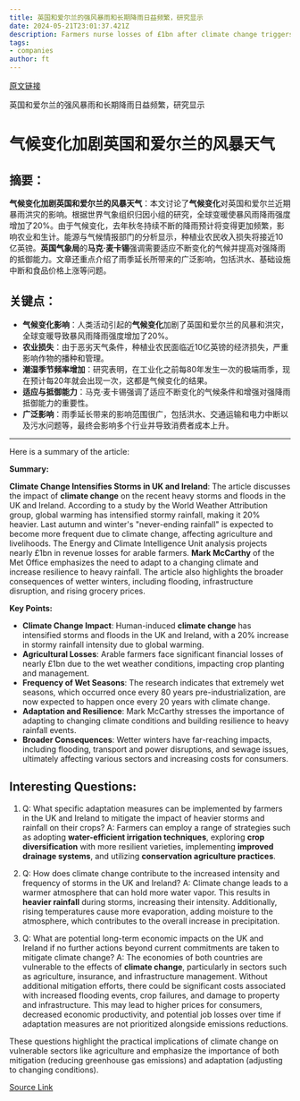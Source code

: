 ```yaml
---
title: 英国和爱尔兰的强风暴雨和长期降雨日益频繁，研究显示
date: 2024-05-21T23:01:37.421Z
description: Farmers nurse losses of £1bn after climate change triggers floods and devastates crops
tags: 
- companies
author: ft
---
```


[原文链接](https://ft.com/content/4c3938b7-2ff2-40bd-8167-03403606931c)

英国和爱尔兰的强风暴雨和长期降雨日益频繁，研究显示

# **气候变化加剧英国和爱尔兰的风暴天气**

## 摘要：
**气候变化加剧英国和爱尔兰的风暴天气**：本文讨论了**气候变化**对英国和爱尔兰近期暴雨洪灾的影响。根据世界气象组织归因小组的研究，全球变暖使暴风雨降雨强度增加了20%。由于气候变化，去年秋冬持续不断的降雨预计将变得更加频繁，影响农业和生计。能源与气候情报部门的分析显示，种植业农民收入损失将接近10亿英镑。**英国气象局**的**马克·麦卡锡**强调需要适应不断变化的气候并提高对强降雨的抵御能力。文章还重点介绍了雨季延长所带来的广泛影响，包括洪水、基础设施中断和食品价格上涨等问题。

## 关键点：
- **气候变化影响**：人类活动引起的**气候变化**加剧了英国和爱尔兰的风暴和洪灾，全球变暖导致暴风雨降雨强度增加了20%。
- **农业损失**：由于恶劣天气条件，种植业农民面临近10亿英镑的经济损失，严重影响作物的播种和管理。
- **潮湿季节频率增加**：研究表明，在工业化之前每80年发生一次的极端雨季，现在预计每20年就会出现一次，这都是气候变化的结果。
- **适应与抵御能力**：马克·麦卡锡强调了适应不断变化的气候条件和增强对强降雨抵御能力的重要性。
- **广泛影响**：雨季延长带来的影响范围很广，包括洪水、交通运输和电力中断以及污水问题等，最终会影响多个行业并导致消费者成本上升。

---

Here is a summary of the article:

**Summary:**

**Climate Change Intensifies Storms in UK and Ireland**: The article discusses the impact of **climate change** on the recent heavy storms and floods in the UK and Ireland. According to a study by the World Weather Attribution group, global warming has intensified stormy rainfall, making it 20% heavier. Last autumn and winter's "never-ending rainfall" is expected to become more frequent due to climate change, affecting agriculture and livelihoods. The Energy and Climate Intelligence Unit analysis projects nearly £1bn in revenue losses for arable farmers. **Mark McCarthy** of the Met Office emphasizes the need to adapt to a changing climate and increase resilience to heavy rainfall. The article also highlights the broader consequences of wetter winters, including flooding, infrastructure disruption, and rising grocery prices. 

**Key Points:**
- **Climate Change Impact**: Human-induced **climate change** has intensified storms and floods in the UK and Ireland, with a 20% increase in stormy rainfall intensity due to global warming.
- **Agricultural Losses**: Arable farmers face significant financial losses of nearly £1bn due to the wet weather conditions, impacting crop planting and management.
- **Frequency of Wet Seasons**: The research indicates that extremely wet seasons, which occurred once every 80 years pre-industrialization, are now expected to happen once every 20 years with climate change.
- **Adaptation and Resilience**: Mark McCarthy stresses the importance of adapting to changing climate conditions and building resilience to heavy rainfall events.
- **Broader Consequences**: Wetter winters have far-reaching impacts, including flooding, transport and power disruptions, and sewage issues, ultimately affecting various sectors and increasing costs for consumers.


## Interesting Questions: 
1. Q: What specific adaptation measures can be implemented by farmers in the UK and Ireland to mitigate the impact of heavier storms and rainfall on their crops? 
A: Farmers can employ a range of strategies such as adopting **water-efficient irrigation techniques**, exploring **crop diversification** with more resilient varieties, implementing **improved drainage systems**, and utilizing **conservation agriculture practices**. 

2. Q: How does climate change contribute to the increased intensity and frequency of storms in the UK and Ireland? 
A: Climate change leads to a warmer atmosphere that can hold more water vapor. This results in **heavier rainfall** during storms, increasing their intensity. Additionally, rising temperatures cause more evaporation, adding moisture to the atmosphere, which contributes to the overall increase in precipitation. 

3. Q: What are potential long-term economic impacts on the UK and Ireland if no further actions beyond current commitments are taken to mitigate climate change? 
A: The economies of both countries are vulnerable to the effects of **climate change**, particularly in sectors such as agriculture, insurance, and infrastructure management. Without additional mitigation efforts, there could be significant costs associated with increased flooding events, crop failures, and damage to property and infrastructure. This may lead to higher prices for consumers, decreased economic productivity, and potential job losses over time if adaptation measures are not prioritized alongside emissions reductions. 

These questions highlight the practical implications of climate change on vulnerable sectors like agriculture and emphasize the importance of both mitigation (reducing greenhouse gas emissions) and adaptation (adjusting to changing conditions).

[Source Link](https://ft.com/content/4c3938b7-2ff2-40bd-8167-03403606931c)

